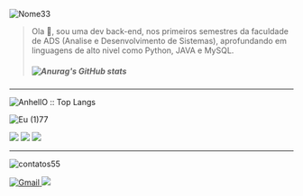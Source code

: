 


![Nome33](https://user-images.githubusercontent.com/82064087/133174849-ef9af820-523f-4d9f-83c5-6dd572f28755.png)




> Ola :vulcan_salute:, sou uma dev back-end, nos primeiros semestres da faculdade de ADS (Analise e Desenvolvimento de Sistemas),
> aprofundando em linguagens de alto nivel como Python, JAVA e MySQL.<h5>
 ![Anurag's GitHub stats](https://github-readme-stats.vercel.app/api?username=ClaudianeC&theme=monokai&show_icons=true)

____________________________________________________________________________________________________________________________________________________  


<img src="https://github-readme-stats.vercel.app/api/top-langs/?username=ClaudianeC&langs_count=13&theme=monokai&layout=compact" alt="AnhellO :: Top Langs" />
 
 ![Eu (1)77](https://user-images.githubusercontent.com/82064087/133174247-c3e76360-73af-4953-b0ad-18a75e7728cf.png)


<img  src="https://img.icons8.com/color/48/000000/mysql-logo.png"/>   <img src="https://img.icons8.com/color/48/000000/java-coffee-cup-logo--v1.png"/> <img src="https://img.icons8.com/color/48/000000/python--v2.png"/>  
 

___________________________________________________________________________________________________________________________________________________
![contatos55](https://user-images.githubusercontent.com/82064087/133174744-21250a28-10f5-4647-afbe-6a9b08b6a96b.png)


 
<a href="mailto:princesad341@gmail.com" mailto="princesad341@gmail.com" target="_blank">
<img src="https://img.icons8.com/color/48/000000/gmail--v1.png" alt="Gmail">

</a>
  <a href="https://github.com/ClaudianeC" target="_blank">
  <img src="https://img.icons8.com/fluent/48/000000/github.png"/>
</a>



<!--
**ClaudianeC/ClaudianeC** is a ✨ _special_ ✨ repository because its `README.md` (this file) appears on your GitHub profile.

Here are some ideas to get you started:

- 🔭 I’m currently working on ...
- 🌱 I’m currently learning ...
- 👯 I’m looking to collaborate on ...
- 🤔 I’m looking for help with ...
- 💬 Ask me about ...
- 📫 How to reach me: ...
- 😄 Pronouns: ...
- ⚡ Fun fact: ...
-->
